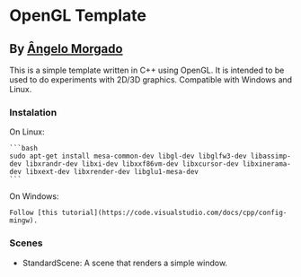 # OpenGL Template
## By [Ângelo Morgado](https://github.com/angelomorgado)

This is a simple template written in C++ using OpenGL. It is intended to be used to do experiments with 2D/3D graphics. Compatible with Windows and Linux.

### Instalation

On Linux:
    
    ```bash
    sudo apt-get install mesa-common-dev libgl-dev libglfw3-dev libassimp-dev libxrandr-dev libxi-dev libxxf86vm-dev libxcursor-dev libxinerama-dev libxext-dev libxrender-dev libglu1-mesa-dev
    ```

On Windows:

    Follow [this tutorial](https://code.visualstudio.com/docs/cpp/config-mingw).

### Scenes

- StandardScene: A scene that renders a simple window.
